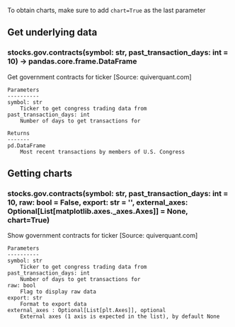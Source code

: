 To obtain charts, make sure to add `chart=True` as the last parameter

## Get underlying data 
### stocks.gov.contracts(symbol: str, past_transaction_days: int = 10) -> pandas.core.frame.DataFrame

Get government contracts for ticker [Source: quiverquant.com]

    Parameters
    ----------
    symbol: str
        Ticker to get congress trading data from
    past_transaction_days: int
        Number of days to get transactions for

    Returns
    -------
    pd.DataFrame
        Most recent transactions by members of U.S. Congress

## Getting charts 
### stocks.gov.contracts(symbol: str, past_transaction_days: int = 10, raw: bool = False, export: str = '', external_axes: Optional[List[matplotlib.axes._axes.Axes]] = None, chart=True)

Show government contracts for ticker [Source: quiverquant.com]

    Parameters
    ----------
    symbol: str
        Ticker to get congress trading data from
    past_transaction_days: int
        Number of days to get transactions for
    raw: bool
        Flag to display raw data
    export: str
        Format to export data
    external_axes : Optional[List[plt.Axes]], optional
        External axes (1 axis is expected in the list), by default None
